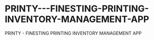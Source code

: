 # PRINTY---FINESTING-PRINTING-INVENTORY-MANAGEMENT-APP
PRINTY - FINESTING PRINTING INVENTORY MANAGEMENT APP
